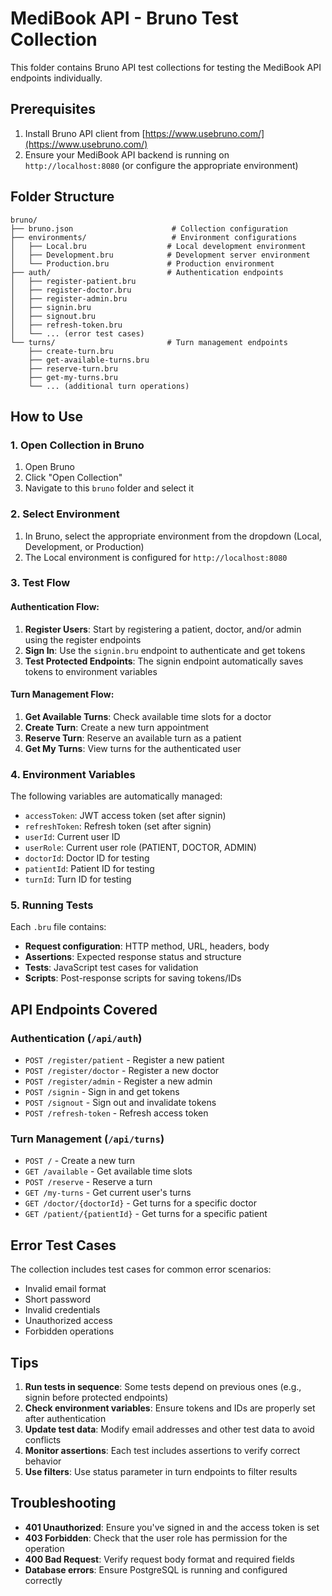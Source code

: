 # MediBook API - Bruno Test Collection

This folder contains Bruno API test collections for testing the MediBook API endpoints individually.

## Prerequisites

1. Install Bruno API client from [https://www.usebruno.com/](https://www.usebruno.com/)
2. Ensure your MediBook API backend is running on `http://localhost:8080` (or configure the appropriate environment)

## Folder Structure

```
bruno/
├── bruno.json                      # Collection configuration
├── environments/                   # Environment configurations
│   ├── Local.bru                  # Local development environment
│   ├── Development.bru            # Development server environment
│   └── Production.bru             # Production environment
├── auth/                          # Authentication endpoints
│   ├── register-patient.bru
│   ├── register-doctor.bru
│   ├── register-admin.bru
│   ├── signin.bru
│   ├── signout.bru
│   ├── refresh-token.bru
│   └── ... (error test cases)
└── turns/                         # Turn management endpoints
    ├── create-turn.bru
    ├── get-available-turns.bru
    ├── reserve-turn.bru
    ├── get-my-turns.bru
    └── ... (additional turn operations)
```

## How to Use

### 1. Open Collection in Bruno
1. Open Bruno
2. Click "Open Collection"
3. Navigate to this `bruno` folder and select it

### 2. Select Environment
1. In Bruno, select the appropriate environment from the dropdown (Local, Development, or Production)
2. The Local environment is configured for `http://localhost:8080`

### 3. Test Flow

#### Authentication Flow:
1. **Register Users**: Start by registering a patient, doctor, and/or admin using the register endpoints
2. **Sign In**: Use the `signin.bru` endpoint to authenticate and get tokens
3. **Test Protected Endpoints**: The signin endpoint automatically saves tokens to environment variables

#### Turn Management Flow:
1. **Get Available Turns**: Check available time slots for a doctor
2. **Create Turn**: Create a new turn appointment
3. **Reserve Turn**: Reserve an available turn as a patient
4. **Get My Turns**: View turns for the authenticated user

### 4. Environment Variables

The following variables are automatically managed:
- `accessToken`: JWT access token (set after signin)
- `refreshToken`: Refresh token (set after signin)
- `userId`: Current user ID
- `userRole`: Current user role (PATIENT, DOCTOR, ADMIN)
- `doctorId`: Doctor ID for testing
- `patientId`: Patient ID for testing
- `turnId`: Turn ID for testing

### 5. Running Tests

Each `.bru` file contains:
- **Request configuration**: HTTP method, URL, headers, body
- **Assertions**: Expected response status and structure
- **Tests**: JavaScript test cases for validation
- **Scripts**: Post-response scripts for saving tokens/IDs

## API Endpoints Covered

### Authentication (`/api/auth`)
- `POST /register/patient` - Register a new patient
- `POST /register/doctor` - Register a new doctor  
- `POST /register/admin` - Register a new admin
- `POST /signin` - Sign in and get tokens
- `POST /signout` - Sign out and invalidate tokens
- `POST /refresh-token` - Refresh access token

### Turn Management (`/api/turns`)
- `POST /` - Create a new turn
- `GET /available` - Get available time slots
- `POST /reserve` - Reserve a turn
- `GET /my-turns` - Get current user's turns
- `GET /doctor/{doctorId}` - Get turns for a specific doctor
- `GET /patient/{patientId}` - Get turns for a specific patient

## Error Test Cases

The collection includes test cases for common error scenarios:
- Invalid email format
- Short password
- Invalid credentials
- Unauthorized access
- Forbidden operations

## Tips

1. **Run tests in sequence**: Some tests depend on previous ones (e.g., signin before protected endpoints)
2. **Check environment variables**: Ensure tokens and IDs are properly set after authentication
3. **Update test data**: Modify email addresses and other test data to avoid conflicts
4. **Monitor assertions**: Each test includes assertions to verify correct behavior
5. **Use filters**: Use status parameter in turn endpoints to filter results

## Troubleshooting

- **401 Unauthorized**: Ensure you've signed in and the access token is set
- **403 Forbidden**: Check that the user role has permission for the operation
- **400 Bad Request**: Verify request body format and required fields
- **Database errors**: Ensure PostgreSQL is running and configured correctly
